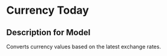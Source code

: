 # Currency Today

## Description for Model

Converts currency values based on the latest exchange rates.

